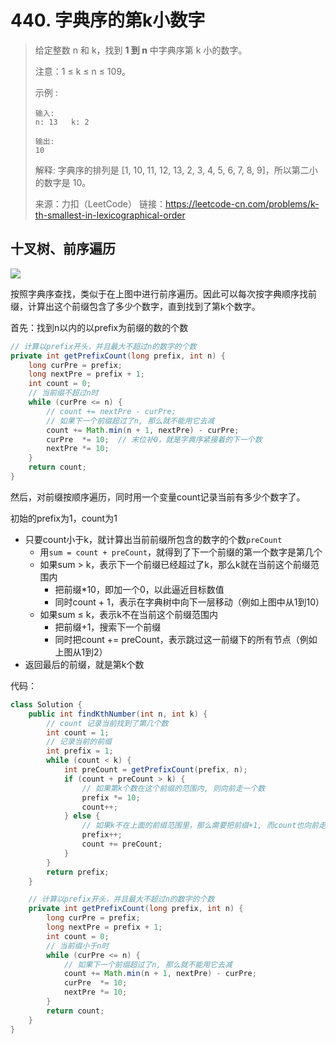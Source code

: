 # 440. 字典序的第k小数字

> 给定整数 n 和 k，找到 **1 到 n** 中字典序第 k 小的数字。
>
> 注意：1 ≤ k ≤ n ≤ 109。
>
> 示例 :
>
> ```
> 输入:
> n: 13   k: 2
> 
> 输出:
> 10
> ```
>
> 解释:
> 字典序的排列是 [1, 10, 11, 12, 13, 2, 3, 4, 5, 6, 7, 8, 9]，所以第二小的数字是 10。
>
> 来源：力扣（LeetCode）
> 链接：https://leetcode-cn.com/problems/k-th-smallest-in-lexicographical-order



## 十叉树、前序遍历

![](https://pic.leetcode-cn.com/8bb3eab39d780d4bb3f4962ca805a3311f3acc46d3bbd0a7e3f7e057a706cb19-image-20200314171628883.png)

按照字典序查找，类似于在上图中进行前序遍历。因此可以每次按字典顺序找前缀，计算出这个前缀包含了多少个数字，直到找到了第k个数字。

首先：找到n以内的以prefix为前缀的数的个数

```java
// 计算以prefix开头，并且最大不超过n的数字的个数
private int getPrefixCount(long prefix, int n) {
    long curPre = prefix;
    long nextPre = prefix + 1;
    int count = 0;
    // 当前缀不超过n时
    while (curPre <= n) {
        // count += nextPre - curPre;
        // 如果下一个前缀超过了n, 那么就不能用它去减
        count += Math.min(n + 1, nextPre) - curPre;
        curPre  *= 10;	// 末位补0，就是字典序紧接着的下一个数
        nextPre *= 10;
    }
    return count;
}
```

然后，对前缀按顺序遍历，同时用一个变量count记录当前有多少个数字了。

初始的prefix为1，count为1

- 只要count小于k，就计算出当前前缀所包含的数字的个数`preCount`
  - 用`sum = count + preCount`，就得到了下一个前缀的第一个数字是第几个
  - 如果sum > k，表示下一个前缀已经超过了k，那么k就在当前这个前缀范围内
    - 把前缀*10，即加一个0，以此逼近目标数值
    - 同时count + 1，表示在字典树中向下一层移动（例如上图中从1到10）
  - 如果sum ≤ k，表示k不在当前这个前缀范围内
    - 把前缀+1，搜索下一个前缀
    - 同时把count += preCount，表示跳过这一前缀下的所有节点（例如上图从1到2）
- 返回最后的前缀，就是第k个数



代码：

```java
class Solution {
    public int findKthNumber(int n, int k) {
        // count 记录当前找到了第几个数
        int count = 1;
        // 记录当前的前缀
        int prefix = 1;
        while (count < k) {
            int preCount = getPrefixCount(prefix, n);
            if (count + preCount > k) {
                // 如果第k个数在这个前缀的范围内, 则向前走一个数
                prefix *= 10;
                count++;
            } else {
                // 如果k不在上面的前缀范围里，那么需要把前缀+1, 而count也向前走了preCount步
                prefix++;
                count += preCount;
            }
        }
        return prefix;
    }

    // 计算以prefix开头，并且最大不超过n的数字的个数
    private int getPrefixCount(long prefix, int n) {
        long curPre = prefix;
        long nextPre = prefix + 1;
        int count = 0;
        // 当前缀小于n时
        while (curPre <= n) {
            // 如果下一个前缀超过了n, 那么就不能用它去减
            count += Math.min(n + 1, nextPre) - curPre;
            curPre  *= 10;
            nextPre *= 10;
        }
        return count;
    }    
}
```

